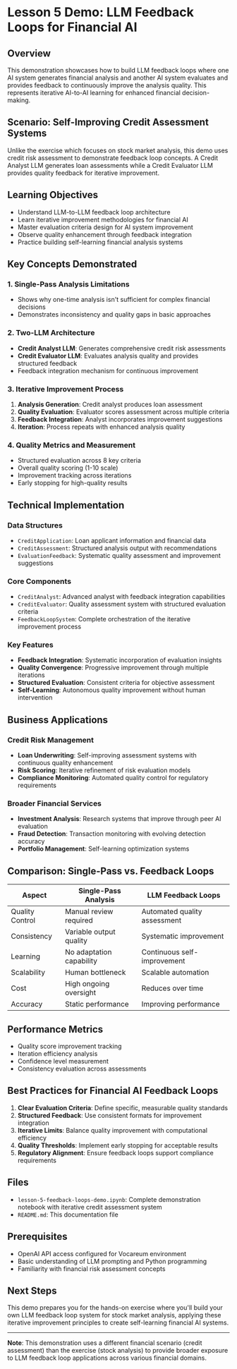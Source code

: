 # Lesson 5 Demo: LLM Feedback Loops for Financial AI

## Overview
This demonstration showcases how to build LLM feedback loops where one AI system generates financial analysis and another AI system evaluates and provides feedback to continuously improve the analysis quality. This represents iterative AI-to-AI learning for enhanced financial decision-making.

## Scenario: Self-Improving Credit Assessment Systems
Unlike the exercise which focuses on stock market analysis, this demo uses credit risk assessment to demonstrate feedback loop concepts. A Credit Analyst LLM generates loan assessments while a Credit Evaluator LLM provides quality feedback for iterative improvement.

## Learning Objectives
- Understand LLM-to-LLM feedback loop architecture
- Learn iterative improvement methodologies for financial AI
- Master evaluation criteria design for AI system improvement
- Observe quality enhancement through feedback integration
- Practice building self-learning financial analysis systems

## Key Concepts Demonstrated

### 1. Single-Pass Analysis Limitations
- Shows why one-time analysis isn't sufficient for complex financial decisions
- Demonstrates inconsistency and quality gaps in basic approaches

### 2. Two-LLM Architecture  
- **Credit Analyst LLM**: Generates comprehensive credit risk assessments
- **Credit Evaluator LLM**: Evaluates analysis quality and provides structured feedback
- Feedback integration mechanism for continuous improvement

### 3. Iterative Improvement Process
1. **Analysis Generation**: Credit analyst produces loan assessment
2. **Quality Evaluation**: Evaluator scores assessment across multiple criteria
3. **Feedback Integration**: Analyst incorporates improvement suggestions
4. **Iteration**: Process repeats with enhanced analysis quality

### 4. Quality Metrics and Measurement
- Structured evaluation across 8 key criteria
- Overall quality scoring (1-10 scale)
- Improvement tracking across iterations
- Early stopping for high-quality results

## Technical Implementation

### Data Structures
- `CreditApplication`: Loan applicant information and financial data
- `CreditAssessment`: Structured analysis output with recommendations
- `EvaluationFeedback`: Systematic quality assessment and improvement suggestions

### Core Components
- `CreditAnalyst`: Advanced analyst with feedback integration capabilities
- `CreditEvaluator`: Quality assessment system with structured evaluation criteria
- `FeedbackLoopSystem`: Complete orchestration of the iterative improvement process

### Key Features
- **Feedback Integration**: Systematic incorporation of evaluation insights
- **Quality Convergence**: Progressive improvement through multiple iterations
- **Structured Evaluation**: Consistent criteria for objective assessment
- **Self-Learning**: Autonomous quality improvement without human intervention

## Business Applications

### Credit Risk Management
- **Loan Underwriting**: Self-improving assessment systems with continuous quality enhancement
- **Risk Scoring**: Iterative refinement of risk evaluation models
- **Compliance Monitoring**: Automated quality control for regulatory requirements

### Broader Financial Services
- **Investment Analysis**: Research systems that improve through peer AI evaluation
- **Fraud Detection**: Transaction monitoring with evolving detection accuracy
- **Portfolio Management**: Self-learning optimization systems

## Comparison: Single-Pass vs. Feedback Loops

| Aspect | Single-Pass Analysis | LLM Feedback Loops |
|--------|---------------------|-------------------|
| Quality Control | Manual review required | Automated quality assessment |
| Consistency | Variable output quality | Systematic improvement |
| Learning | No adaptation capability | Continuous self-improvement |
| Scalability | Human bottleneck | Scalable automation |
| Cost | High ongoing oversight | Reduces over time |
| Accuracy | Static performance | Improving performance |

## Performance Metrics
- Quality score improvement tracking
- Iteration efficiency analysis  
- Confidence level measurement
- Consistency evaluation across assessments

## Best Practices for Financial AI Feedback Loops

1. **Clear Evaluation Criteria**: Define specific, measurable quality standards
2. **Structured Feedback**: Use consistent formats for improvement integration
3. **Iterative Limits**: Balance quality improvement with computational efficiency
4. **Quality Thresholds**: Implement early stopping for acceptable results
5. **Regulatory Alignment**: Ensure feedback loops support compliance requirements

## Files
- `lesson-5-feedback-loops-demo.ipynb`: Complete demonstration notebook with iterative credit assessment system
- `README.md`: This documentation file

## Prerequisites
- OpenAI API access configured for Vocareum environment
- Basic understanding of LLM prompting and Python programming
- Familiarity with financial risk assessment concepts

## Next Steps
This demo prepares you for the hands-on exercise where you'll build your own LLM feedback loop system for stock market analysis, applying these iterative improvement principles to create self-learning financial AI systems.

---

**Note**: This demonstration uses a different financial scenario (credit assessment) than the exercise (stock analysis) to provide broader exposure to LLM feedback loop applications across various financial domains.